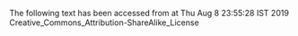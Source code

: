 The following text has been accessed from at Thu Aug 8 23:55:28 IST 2019
Creative_Commons_Attribution-ShareAlike_License
